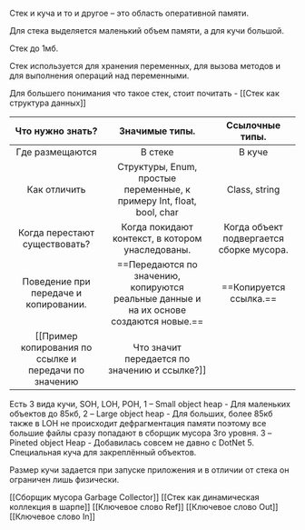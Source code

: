 Стек и куча и то и другое – это область оперативной памяти.

Для стека выделяется маленький объем памяти, а для кучи большой.

Стек до 1мб.

Стек используется для хранения переменных, для вызова методов и для выполнения операций над переменными.

Для большего понимания что такое стек, стоит почитать - [[Стек как структура данных]] 

|           Что нужно знать?            |                                     Значимые типы.                                     |             Ссылочные типы.              |
| :-----------------------------------: | :------------------------------------------------------------------------------------: | :--------------------------------------: |
|            Где размещаются            |                                        В стеке                                         |                  В куче                  |
|             Как отличить              |         Структуры, Enum, простые переменные, к примеру Int, float, bool, char          |              Class, string               |
|     Когда перестают существовать?     |                    Когда покидают контекст, в котором унаследованы.                    | Когда объект подвергается сборке мусора. |
| Поведение при передаче и копировании. | ==Передаются по значению, копируются реальные данные и на их основе создаются новые.== |          ==Копируется ссылка.==          |
[[Пример копирования по ссылке и передачи по значению|Что значит передается по значению и ссылке?]]

Есть 3 вида кучи, SOH, LOH, POH,
1 –  Small object heap - Для маленьких объектов до 85кб,
2 – Large object heap - Для больших, более 85кб также в LOH не происходит дефрагментация памяти поэтому все большие файлы сразу попадают в сборщик мусора 3го уровня.
3 – Pineted object Heap - Добавилась совсем не давно с DotNet 5. Специальная куча для закреплённый объектов.

Размер кучи задается при запуске приложения и в отличии от стека он ограничен лишь физически.

[[Сборщик мусора Garbage Collector]]
[[Стек как динамическая коллекция в шарпе]]
[[Ключевое слово Ref]]
[[Ключевое слово Out]]
[[Ключевое слово In]]
